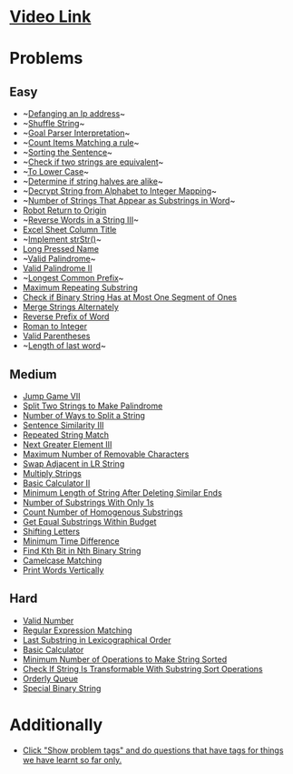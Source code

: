 # [Video Link](https://youtu.be/zL1DPZ0Ovlo)

# Problems

## Easy

- ~[Defanging an Ip address](https://leetcode.com/problems/defanging-an-ip-address/)~
- ~[Shuffle String](https://leetcode.com/problems/shuffle-string/)~
- ~[Goal Parser Interpretation](https://leetcode.com/problems/goal-parser-interpretation/)~
- ~[Count Items Matching a rule](https://leetcode.com/problems/count-items-matching-a-rule/)~
- ~[Sorting the Sentence](https://leetcode.com/problems/sorting-the-sentence/)~
- ~[Check if two strings are equivalent](https://leetcode.com/problems/check-if-two-string-arrays-are-equivalent/)~
- ~[To Lower Case](https://leetcode.com/problems/to-lower-case/)~
- ~[Determine if string halves are alike](https://leetcode.com/problems/determine-if-string-halves-are-alike/)~
- ~[Decrypt String from Alphabet to Integer Mapping](https://leetcode.com/problems/decrypt-string-from-alphabet-to-integer-mapping/)~
- ~[Number of Strings That Appear as Substrings in Word](https://leetcode.com/problems/number-of-strings-that-appear-as-substrings-in-word/)~
- [Robot Return to Origin](https://leetcode.com/problems/robot-return-to-origin/)
- ~[Reverse Words in a String III](https://leetcode.com/problems/reverse-words-in-a-string-iii/)~
- [Excel Sheet Column Title](https://leetcode.com/problems/excel-sheet-column-title/)
- ~[Implement strStr()](https://leetcode.com/problems/implement-strstr/)~
- [Long Pressed Name](https://leetcode.com/problems/long-pressed-name/)
- ~[Valid Palindrome](https://leetcode.com/problems/valid-palindrome/)~
- [Valid Palindrome II](https://leetcode.com/problems/valid-palindrome-ii/)
- ~[Longest Common Prefix](https://leetcode.com/problems/longest-common-prefix/)~
- [Maximum Repeating Substring](https://leetcode.com/problems/maximum-repeating-substring/)
- [Check if Binary String Has at Most One Segment of Ones](https://leetcode.com/problems/check-if-binary-string-has-at-most-one-segment-of-ones/)
- [Merge Strings Alternately](https://leetcode.com/problems/merge-strings-alternately/)
- [Reverse Prefix of Word](https://leetcode.com/problems/reverse-prefix-of-word/)
- [Roman to Integer](https://leetcode.com/problems/roman-to-integer/)
- [Valid Parentheses](https://leetcode.com/problems/valid-parentheses/)
- ~[Length of last word](https://leetcode.com/problems/length-of-last-word/)~

## Medium

- [Jump Game VII](https://leetcode.com/problems/jump-game-vii/)
- [Split Two Strings to Make Palindrome](https://leetcode.com/problems/split-two-strings-to-make-palindrome/)
- [Number of Ways to Split a String](https://leetcode.com/problems/number-of-ways-to-split-a-string/)
- [Sentence Similarity III](https://leetcode.com/problems/sentence-similarity-iii/)
- [Repeated String Match](https://leetcode.com/problems/repeated-string-match/)
- [Next Greater Element III](https://leetcode.com/problems/next-greater-element-iii/)
- [Maximum Number of Removable Characters](https://leetcode.com/problems/maximum-number-of-removable-characters/)
- [Swap Adjacent in LR String](https://leetcode.com/problems/swap-adjacent-in-lr-string/)
- [Multiply Strings](https://leetcode.com/problems/multiply-strings/)
- [Basic Calculator II](https://leetcode.com/problems/basic-calculator-ii/)
- [Minimum Length of String After Deleting Similar Ends](https://leetcode.com/problems/minimum-length-of-string-after-deleting-similar-ends/)
- [Number of Substrings With Only 1s](https://leetcode.com/problems/number-of-substrings-with-only-1s/)
- [Count Number of Homogenous Substrings](https://leetcode.com/problems/count-number-of-homogenous-substrings/)
- [Get Equal Substrings Within Budget](https://leetcode.com/problems/get-equal-substrings-within-budget/)
- [Shifting Letters](https://leetcode.com/problems/shifting-letters/)
- [Minimum Time Difference](https://leetcode.com/problems/minimum-time-difference/)
- [Find Kth Bit in Nth Binary String](https://leetcode.com/problems/find-kth-bit-in-nth-binary-string/)
- [Camelcase Matching](https://leetcode.com/problems/camelcase-matching/)
- [Print Words Vertically](https://leetcode.com/problems/print-words-vertically/)

## Hard

- [Valid Number](https://leetcode.com/problems/valid-number/)
- [Regular Expression Matching](https://leetcode.com/problems/regular-expression-matching/)
- [Last Substring in Lexicographical Order](https://leetcode.com/problems/last-substring-in-lexicographical-order/)
- [Basic Calculator](https://leetcode.com/problems/basic-calculator/)
- [Minimum Number of Operations to Make String Sorted](https://leetcode.com/problems/minimum-number-of-operations-to-make-string-sorted/)
- [Check If String Is Transformable With Substring Sort Operations](https://leetcode.com/problems/check-if-string-is-transformable-with-substring-sort-operations/)
- [Orderly Queue](https://leetcode.com/problems/orderly-queue/)
- [Special Binary String](https://leetcode.com/problems/special-binary-string/)

# Additionally

- [Click "Show problem tags" and do questions that have tags for things we have learnt so far only.](https://leetcode.com/tag/string/)
